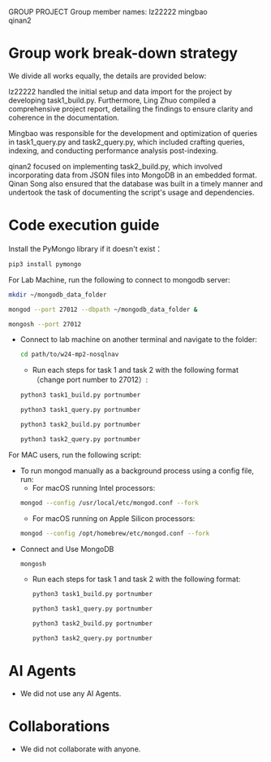 
GROUP PROJECT
Group member names:
  lz22222
  mingbao  
  qinan2

# Group work break-down strategy
We divide all works equally, the details are provided below:


lz22222 handled the initial setup and data import for the project by developing task1_build.py. Furthermore, Ling Zhuo compiled a comprehensive project report, detailing the findings to ensure clarity and coherence in the documentation.

Mingbao was responsible for the development and optimization of queries in task1_query.py and task2_query.py, which included crafting queries, indexing, and conducting performance analysis post-indexing.


qinan2 focused on implementing task2_build.py, which involved incorporating data from JSON files into MongoDB in an embedded format. Qinan Song also ensured that the database was built in a timely manner and undertook the task of documenting the script's usage and dependencies.

# Code execution guide
Install the PyMongo library if it doesn't exist：
```bash
pip3 install pymongo
```
For Lab Machine, run the following to connect to mongodb server:
```bash
mkdir ~/mongodb_data_folder
```
```bash
mongod --port 27012 --dbpath ~/mongodb_data_folder &
```
```bash
mongosh --port 27012
```
- Connect to lab machine on another terminal and navigate to the folder:
  ```bash
  cd path/to/w24-mp2-nosqlnav
  ```
    - Run each steps for task 1 and task 2 with the following format（change port number to 27012）:
    ```bash
    python3 task1_build.py portnumber
    ```
    ```bash
    python3 task1_query.py portnumber
    ```
    ```bash
    python3 task2_build.py portnumber
    ```
    ```bash
    python3 task2_query.py portnumber
    ```

For MAC users, run the following script:  
- To run mongod manually as a background process using a config file, run:
    - For macOS running Intel processors:
    ```bash
    mongod --config /usr/local/etc/mongod.conf --fork
    ```
    - For macOS running on Apple Silicon processors:
    ```bash
    mongod --config /opt/homebrew/etc/mongod.conf --fork
    ```
- Connect and Use MongoDB
  ```bash
  mongosh
  ```
  - Run each steps for task 1 and task 2 with the following format:
    ```bash
    python3 task1_build.py portnumber
    ```
    ```bash
    python3 task1_query.py portnumber
    ```
    ```bash
    python3 task2_build.py portnumber
    ```
    ```bash
    python3 task2_query.py portnumber
    ```



# AI Agents
- We did not use any AI Agents.


# Collaborations
- We did not collaborate with anyone.  
